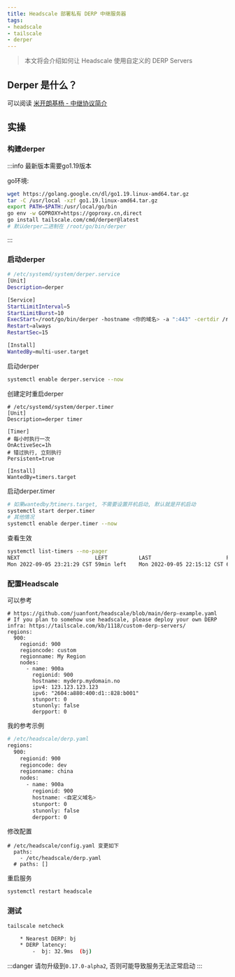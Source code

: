 ```yaml
---
title: Headscale 部署私有 DERP 中继服务器
tags:
- headscale
- tailscale
- derper
---
```


> 本文将会介绍如何让 Headscale  使用自定义的 DERP Servers

## Derper 是什么？

可以阅读 [米开朗基杨 - 中继协议简介](https://icloudnative.io/posts/custom-derp-servers/#中继协议简介)

## 实操

### 构建derper

:::info
最新版本需要go1.19版本

go环境:

```bash
wget https://golang.google.cn/dl/go1.19.linux-amd64.tar.gz
tar -C /usr/local -xzf go1.19.linux-amd64.tar.gz
export PATH=$PATH:/usr/local/go/bin
go env -w GOPROXY=https://goproxy.cn,direct
go install tailscale.com/cmd/derper@latest
# 默认derper二进制在 /root/go/bin/derper
```

:::

### 启动derper


```bash
# /etc/systemd/system/derper.service
[Unit]
Description=derper

[Service]
StartLimitInterval=5
StartLimitBurst=10
ExecStart=/root/go/bin/derper -hostname <你的域名> -a ":443" -certdir /root/.cache/tailscale/derper-certs -verify-clients
Restart=always
RestartSec=15

[Install]
WantedBy=multi-user.target
```

启动derper

```bash
systemctl enable derper.service --now
```

创建定时重启derper

```
# /etc/systemd/system/derper.timer
[Unit]
Description=derper timer

[Timer]
# 每小时执行一次
OnActiveSec=1h
# 错过执行, 立刻执行
Persistent=true

[Install]
WantedBy=timers.target
```

启动derper.timer

```bash
# 如果wantedby为timers.target, 不需要设置开机启动, 默认就是开机启动
systemctl start derper.timer
# 其他情况
systemctl enable derper.timer --now
```

查看生效

```bash
systemctl list-timers --no-pager
NEXT                        LEFT          LAST                        PASSED        UNIT                         ACTIVATES
Mon 2022-09-05 23:21:29 CST 59min left    Mon 2022-09-05 22:15:12 CST 6min ago      derper.timer                 derper.service
```

### 配置Headscale

可以参考

```
# https://github.com/juanfont/headscale/blob/main/derp-example.yaml
# If you plan to somehow use headscale, please deploy your own DERP infra: https://tailscale.com/kb/1118/custom-derp-servers/
regions:
  900:
    regionid: 900
    regioncode: custom
    regionname: My Region
    nodes:
      - name: 900a
        regionid: 900
        hostname: myderp.mydomain.no
        ipv4: 123.123.123.123
        ipv6: "2604:a880:400:d1::828:b001"
        stunport: 0
        stunonly: false
        derpport: 0
```

我的参考示例

```bash
# /etc/headscale/derp.yaml
regions:
  900:
    regionid: 900
    regioncode: dev
    regionname: china
    nodes:
      - name: 900a
        regionid: 900
        hostname: <自定义域名>
        stunport: 0
        stunonly: false
        derpport: 0
```

修改配置

```
# /etc/headscale/config.yaml 变更如下
  paths:
    - /etc/headscale/derp.yaml
  # paths: []
```

重启服务

```bash
systemctl restart headscale
```

### 测试

```bash
tailscale netcheck

	* Nearest DERP: bj
	* DERP latency:
		-  bj: 32.9ms  (bj)
```

:::danger
请勿升级到`0.17.0-alpha2`, 否则可能导致服务无法正常启动
:::
